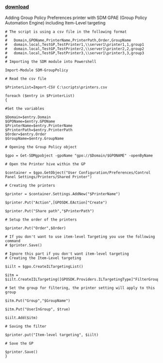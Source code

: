 ﻿---
pid:            4570
parent:         0
children:       
poster:         Bobsys
title:          
date:           2013-10-30 21:45:54
description:    Adding Group Policy Preferences printer with SDM GPAE (Group Policy Automation Engine) including Item-Level targeting
format:         posh
---

# 

### [download](4570.ps1)  

Adding Group Policy Preferences printer with SDM GPAE (Group Policy Automation Engine) including Item-Level targeting

```posh
# The script is using a csv file in the following format
#
#	Domain,GPOName,PrinterName,PrinterPath,Order,GroupName
#	domain.local,TestGP,TestPrinter1,\\server1\printer1,1,group1
#	domain.local,TestGP,TestPrinter2,\\server1\printer2,2,group2
#	domain.local,TestGP,TestPrinter3,\\server1\printer3,3,group3
#
# Importing the SDM module into Powershell

Import-Module SDM-GroupPolicy

# Read the csv file

$PrinterList=Import-CSV C:\scripts\printers.csv

foreach ($entry in $PrinterList)
{

#Set the variables

$Domain=$entry.Domain
$GPOName=$entry.GPOName
$PrinterName=$entry.PrinterName
$PrinterPath=$entry.PrinterPath
$Order=$entry.Order
$GroupName=$entry.GroupName

# Opening the Group Policy object

$gpo = Get-SDMgpobject -gpoName "gpo://$Domain/$GPONAME" -openByName

# Open the Printer hive within the GP

$container = $gpo.GetObject("User Configuration/Preferences/Control Panel Settings/Printers/Shared Printer")

# Creating the printers

$printer = $container.Settings.AddNew("$PrinterName")

$printer.Put("Action",[GPOSDK.EAction]"Create")

$printer.Put("Share path","$PrinterPath")

# Setup the order of the printers

$printer.Put("Order",$Order)

# If you don't want to use item-level Targeting you use the following command
# $printer.Save()

# Ignore this part if you don't want item-level targeting
# Creating the Item-Level targeting

$iilt = $gpo.CreateILTargetingList()

$itm = $iilt.CreateIILTargeting([GPOSDK.Providers.ILTargetingType]"FilterGroup")

# Set the group for filtering, the printer setting will apply to this group

$itm.Put("Group","$GroupName")

$itm.Put("UserInGroup", $true)

$iilt.Add($itm)

# Saving the filter

$printer.put("Item-level targeting", $iilt)

# Save the GP

$printer.Save()
}
```
